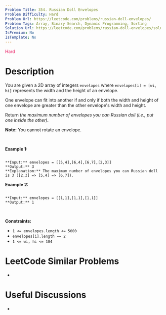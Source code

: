 ```yaml
---
Problem Title: 354. Russian Doll Envelopes
Problem Difficulty: Hard
Problem Url: https://leetcode.com/problems/russian-doll-envelopes/
Problem Tags: Array, Binary Search, Dynamic Programming, Sorting
Solution Url: https://leetcode.com/problems/russian-doll-envelopes/solution/
IsPremium: No
IsTemplate: No
---
```


<span style="color: rgb(233, 30, 99);">Hard</span>

# Description

You are given a 2D array of integers `envelopes` where `envelopes[i] = [wi, hi]` represents the width and the height of an envelope.


One envelope can fit into another if and only if both the width and height of one envelope are greater than the other envelope's width and height.


Return *the maximum number of envelopes you can Russian doll (i.e., put one inside the other)*.


**Note:** You cannot rotate an envelope.


 


**Example 1:**



```

**Input:** envelopes = [[5,4],[6,4],[6,7],[2,3]]
**Output:** 3
**Explanation:** The maximum number of envelopes you can Russian doll is 3 ([2,3] => [5,4] => [6,7]).

```

**Example 2:**



```

**Input:** envelopes = [[1,1],[1,1],[1,1]]
**Output:** 1

```

 


**Constraints:**


* `1 <= envelopes.length <= 5000`
* `envelopes[i].length == 2`
* `1 <= wi, hi <= 104`




# LeetCode Similar Problems

- []()

# Useful Discussions

- []()
